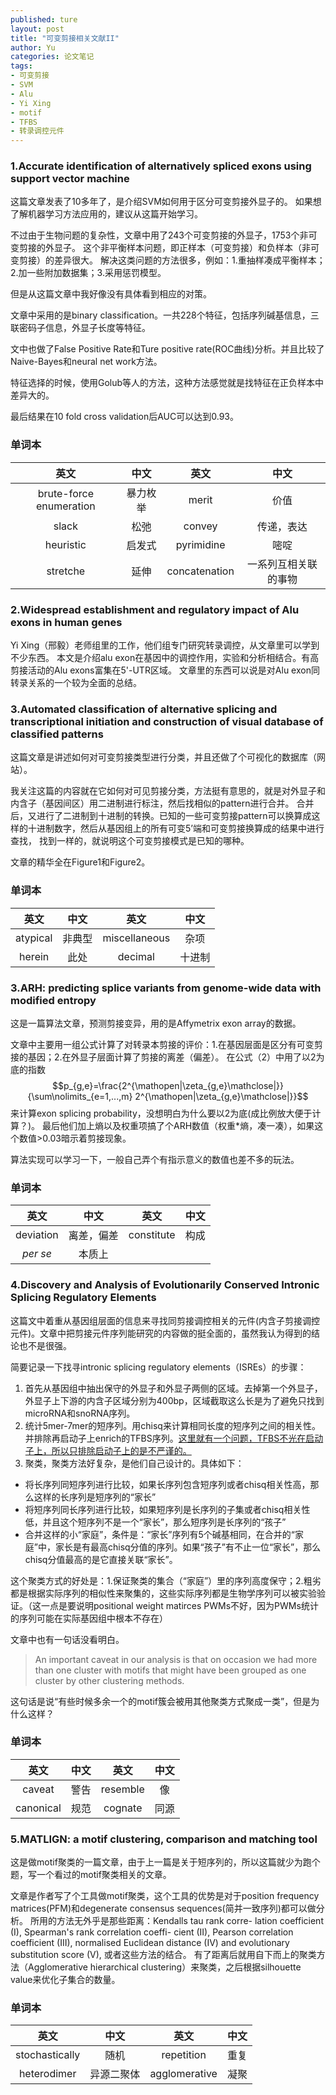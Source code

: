 ```yaml
---
published: ture
layout: post
title: "可变剪接相关文献II"
author: Yu
categories: 论文笔记
tags:
- 可变剪接
- SVM
- Alu
- Yi Xing
- motif
- TFBS
- 转录调控元件
---
```


### 1.Accurate identification of alternatively spliced exons using support vector machine

这篇文章发表了10多年了，是介绍SVM如何用于区分可变剪接外显子的。
如果想了解机器学习方法应用的，建议从这篇开始学习。

不过由于生物问题的复杂性，文章中用了243个可变剪接的外显子，1753个非可变剪接的外显子。
这个非平衡样本问题，即正样本（可变剪接）和负样本（非可变剪接）的差异很大。
解决这类问题的方法很多，例如：1.重抽样凑成平衡样本；2.加一些附加数据集；3.采用惩罚模型。

但是从这篇文章中我好像没有具体看到相应的对策。

文章中采用的是binary classification。一共228个特征，包括序列碱基信息，三联密码子信息，外显子长度等特征。

文中也做了False Positive Rate和Ture positive rate(ROC曲线)分析。并且比较了Naive-Bayes和neural net work方法。

特征选择的时候，使用Golub等人的方法，这种方法感觉就是找特征在正负样本中差异大的。

最后结果在10 fold cross validation后AUC可以达到0.93。

### 单词本

|英文|中文|英文|中文|
|:----:|:----:|:----:|:----:|
|brute-force enumeration|暴力枚举|merit|价值|
|slack|松弛|convey|传递，表达|
|heuristic|启发式|pyrimidine|嘧啶|
|stretche|延伸|concatenation|一系列互相关联的事物|

### 2.Widespread establishment and regulatory impact of Alu exons in human genes

Yi Xing（邢毅）老师组里的工作，他们组专门研究转录调控，从文章里可以学到不少东西。
本文是介绍alu exon在基因中的调控作用，实验和分析相结合。有高剪接活动的Alu exons富集在5'-UTR区域。
文章里的东西可以说是对Alu exon同转录关系的一个较为全面的总结。

### 3.Automated classification of alternative splicing and transcriptional initiation and construction of visual database of classified patterns

这篇文章是讲述如何对可变剪接类型进行分类，并且还做了个可视化的数据库（网站）。

我关注这篇的内容就在它如何对可见剪接分类，方法挺有意思的，就是对外显子和内含子（基因间区）用二进制进行标注，然后找相似的pattern进行合并。
合并后，又进行了二进制到十进制的转换。已知的一些可变剪接pattern可以换算成这样的十进制数字，然后从基因组上的所有可变5’端和可变剪接换算成的结果中进行查找，
找到一样的，就说明这个可变剪接模式是已知的哪种。

文章的精华全在Figure1和Figure2。

### 单词本

|英文|中文|英文|中文|
|:----:|:----:|:----:|:----:|
|atypical|非典型|miscellaneous|杂项|
|herein|此处|decimal|十进制|

### 3.ARH: predicting splice variants from genome-wide data with modified entropy

这是一篇算法文章，预测剪接变异，用的是Affymetrix exon array的数据。

文章中主要用一组公式计算了对转录本剪接的评价：1.在基因层面是区分有可变剪接的基因；2.在外显子层面计算了剪接的离差（偏差）。
在公式（2）中用了以2为底的指数$$p_{g,e}=\frac{2^{\mathopen|\zeta_{g,e}\mathclose|}}{\sum\nolimits_{e=1,...,m} 2^{\mathopen|\zeta_{g,e}\mathclose|}}$$来计算exon splicing probability，没想明白为什么要以2为底(成比例放大便于计算？)。
最后他们加上熵以及权重项搞了个ARH数值（权重*熵，凑一凑），如果这个数值>0.03暗示着剪接现象。

算法实现可以学习一下，一般自己弄个有指示意义的数值也差不多的玩法。

### 单词本

|英文|中文|英文|中文|
|:----:|:----:|:----:|:----:|
|deviation|离差，偏差|constitute|构成|
|*per se*|本质上|||


### 4.Discovery and Analysis of Evolutionarily Conserved Intronic Splicing Regulatory Elements

这篇文中着重从基因组层面的信息来寻找同剪接调控相关的元件(内含子剪接调控元件)。文章中把剪接元件序列能研究的内容做的挺全面的，虽然我认为得到的结论也不是很强。

简要记录一下找寻intronic splicing regulatory elements（ISREs）的步骤：

1. 首先从基因组中抽出保守的外显子和外显子两侧的区域。去掉第一个外显子，外显子上下游的内含子区域分别为400bp，区域截取这么长是为了避免只找到microRNA和snoRNA序列。
2. 统计5mer-7mer的短序列。用chisq来计算相同长度的短序列之间的相关性。并排除再启动子上enrich的TFBS序列。<u>这里就有一个问题，TFBS不光在启动子上，所以只排除启动子上的是不严谨的。</u>
3. 聚类，聚类方法好复杂，是他们自己设计的。具体如下：
  - 将长序列同短序列进行比较，如果长序列包含短序列或者chisq相关性高，那么这样的长序列是短序列的“家长”
  - 将短序列同长序列进行比较，如果短序列是长序列的子集或者chisq相关性低，并且这个短序列不是一个“家长”，那么短序列是长序列的“孩子”
  - 合并这样的小“家庭”，条件是：“家长”序列有5个碱基相同，在合并的“家庭”中，家长是有最高chisq分值的序列。如果“孩子”有不止一位“家长”，那么chisq分值最高的是它直接关联“家长”。

这个聚类方式的好处是：1.保证聚类的集合（“家庭”）里的序列高度保守；2.粗劣都是根据实际序列的相似性来聚集的，这些实际序列都是生物学序列可以被实验验证。（这一点是要说明positional weight matirces PWMs不好，因为PWMs统计的序列可能在实际基因组中根本不存在）

文章中也有一句话没看明白。

> An important caveat in our analysis is that on occasion we had more than one cluster with motifs that might have been grouped as one cluster by other clustering methods. 

这句话是说<q>有些时候多余一个的motif簇会被用其他聚类方式聚成一类</q>，但是为什么这样？

### 单词本

|英文|中文|英文|中文|
|:----:|:----:|:----:|:----:|
|caveat|警告|resemble|像|
|canonical|规范|cognate|同源|


### 5.MATLIGN: a motif clustering, comparison and matching tool

这是做motif聚类的一篇文章，由于上一篇是关于短序列的，所以这篇就少为跑个题，写一个看过的motif聚类相关的文章。

文章是作者写了个工具做motif聚类，这个工具的优势是对于position frequency matrices(PFM)和degenerate consensus sequences(简并一致序列)都可以做分析。
所用的方法无外乎是那些距离：Kendalls tau rank corre- lation coefficient (I), Spearman's rank correlation coeffi- cient (II), Pearson correlation coefficient (III), normalised Euclidean distance (IV) and evolutionary substitution score (V), 或者这些方法的结合。
有了距离后就用自下而上的聚类方法（Agglomerative hierarchical clustering）来聚类，之后根据silhouette value来优化子集合的数量。


### 单词本

|英文|中文|英文|中文|
|:----:|:----:|:----:|:----:|
|stochastically|随机|repetition|重复|
|heterodimer|异源二聚体|agglomerative|凝聚|
